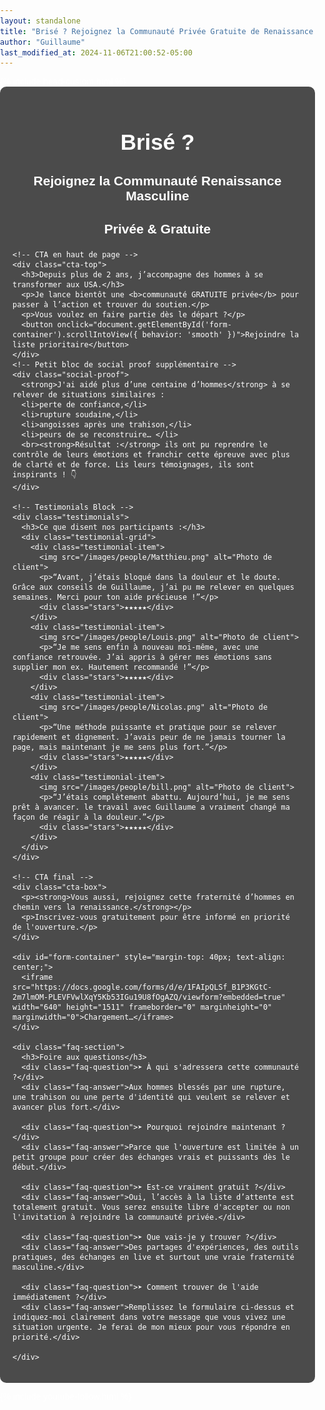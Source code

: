 ```yaml
---
layout: standalone
title: "Brisé ? Rejoignez la Communauté Privée Gratuite de Renaissance Masculine"
author: "Guillaume"
last_modified_at: 2024-11-06T21:00:52-05:00
---
```


<head>
  <meta charset="UTF-8">
  <meta name="viewport" content="width=device-width, initial-scale=1.0">
  <title>{{ page.title }}</title>
  <style>
    body {
      margin: 0;
      padding: 0;
      font-family: Arial, sans-serif;
      background: url('/images/Brise-tes-chaines_edited.jpg') no-repeat center center fixed;
      background-size: cover;
      color: #fff;
    }
    .content-container { position: relative; max-width: 800px; margin: 0 auto; padding: 20px; background-color: rgba(0,0,0,0.7); border-radius: 10px; }
    .title-background { text-align: center; margin-bottom: 20px; }
    .title-background h1 { font-size: 2.5em; margin-bottom: 10px; }
    .title-background h2 { font-size: 1.5em; }

     /* CTA haut de page */
    .cta-top {
      text-align: center;
      margin: 25px 0;
      padding: 20px;
      background-color: rgba(255, 255, 255, 0.9);
      color: #000;
      border-radius: 10px;
    }
    .cta-top h3 {
      margin-top: 0;
      font-size: 1.2em;
    }
    .cta-top button {
      font-size: 1.2em;
      color: #fff;
      background-color: #d9534f;
      border: none;
      border-radius: 5px;
      padding: 10px 20px;
      cursor: pointer;
      margin-top: 10px;
    }
    .cta-top button:hover {
      background-color: #c9302c;
    }

    .benefits-intro {
      margin-top: 20px;
      font-size: 1.1em;
      line-height: 1.4em;
    }

    .benefits-list {
      padding: 15px;
      margin: 20px 0;
      background-color: rgba(200, 240, 200, 0.9);
      border-radius: 10px;
      color: #000;
      font-size: 1.1em;
    }
    .benefits-list li {
      margin-bottom: 10px;
      list-style: none;
    }
    .benefits-list li:before {
      content: "✔";
      color: green;
      margin-right: 10px;
    }

    /* Social Proof / Intro */
    .social-proof {
      background-color: rgba(255, 255, 255, 0.9);
      color: #000;
      margin: 20px 0;
      padding: 20px;
      border-radius: 10px;
      font-size: 1.1em;
      line-height: 1.4em;
    }

    /* Testimonials Block */
    .testimonials {
      margin: 30px 0;
      text-align: center;
    }
    .testimonials h3 {
      margin-bottom: 20px;
    }

    .testimonial-grid {
      display: grid;
      grid-template-columns: repeat(2, 1fr);
      grid-template-rows: repeat(2, auto);
      grid-gap: 20px;
      justify-items: center;
      margin: 0 auto;
      max-width: 600px;
    }
    .testimonial-item {
      background-color: rgba(255, 255, 255, 0.9);
      padding: 10px;
      border-radius: 10px;
      color: #000;
      box-shadow: 0 4px 6px rgba(0, 0, 0, 0.1);
      width: 100%;
      box-sizing: border-box;
      text-align: center;
    }
    .testimonial-item img {
      width: 60px;
      height: 60px;
      border-radius: 50%;
      margin-bottom: 10px;
    }
    .testimonial-item p {
      font-size: 0.95em;
      margin-bottom: 10px;
      line-height: 1.3em;
    }
    .stars {
      color: #f1c40f;
      font-size: 1.2em;
    }

    .cta-box {
      text-align: center;
      margin: 30px 0;
      padding: 20px;
      color: #000;
      background-color: rgba(200, 240, 200, 0.9);
      border-radius: 10px;
    }
    .cta-box button {
      font-size: 1.2em;
      color: #fff;
      background-color: #d9534f;
      border: none;
      border-radius: 5px;
      padding: 10px 20px;
      cursor: pointer;
    }
    .cta-box button:hover {
      background-color: #c9302c;
    }
    iframe {
      display: block;
      margin: 20px auto;
      border-radius: 10px;
    }
    /* Styles for the FAQ section */
    .faq-section {
      margin-top: 40px; /* Space from the form */
      background-color: rgba(255, 255, 255, 0.9);
      color: #000;
      padding: 20px;
      border-radius: 10px;
    }
    .faq-question {
      cursor: pointer;
      margin-bottom: 10px;
      border-bottom: 1px solid #ddd; /* Subtle separator */
      padding-bottom: 5px;
      font-weight: bold;
    }
    .faq-answer {
      display: none; /* Initially hide the answers */
      margin-left: 20px; /* Indentation for answers */
      margin-bottom: 15px;
    }

    iframe { display: block; margin: 20px auto; border-radius: 10px; }

  </style>
  {% include head-custom.html %}
</head>

<body>
  <div class="content-container">
    <div class="title-background">
      <h1>Brisé ?</h1>
      <h2>Rejoignez la Communauté Renaissance Masculine</h2>
      <h2>Privée  & Gratuite </h2>
    </div>

    <!-- CTA en haut de page -->
    <div class="cta-top">
      <h3>Depuis plus de 2 ans, j’accompagne des hommes à se transformer aux USA.</h3>
      <p>Je lance bientôt une <b>communauté GRATUITE privée</b> pour passer à l’action et trouver du soutien.</p>
      <p>Vous voulez en faire partie dès le départ ?</p>
      <button onclick="document.getElementById('form-container').scrollIntoView({ behavior: 'smooth' })">Rejoindre la liste prioritaire</button>
    </div>
    <!-- Petit bloc de social proof supplémentaire -->
    <div class="social-proof">
      <strong>J'ai aidé plus d’une centaine d’hommes</strong> à se relever de situations similaires : 
      <li>perte de confiance,</li>
      <li>rupture soudaine,</li>
      <li>angoisses après une trahison,</li>
      <li>peurs de se reconstruire… </li>
      <br><strong>Résultat :</strong> ils ont pu reprendre le contrôle de leurs émotions et franchir cette épreuve avec plus de clarté et de force. Lis leurs témoignages, ils sont inspirants ! 👇
    </div>

    <!-- Testimonials Block -->
    <div class="testimonials">
      <h3>Ce que disent nos participants :</h3>
      <div class="testimonial-grid">
        <div class="testimonial-item">
          <img src="/images/people/Matthieu.png" alt="Photo de client">
          <p>“Avant, j’étais bloqué dans la douleur et le doute. Grâce aux conseils de Guillaume, j’ai pu me relever en quelques semaines. Merci pour ton aide précieuse !”</p>
          <div class="stars">★★★★★</div>
        </div>
        <div class="testimonial-item">
          <img src="/images/people/Louis.png" alt="Photo de client">
          <p>“Je me sens enfin à nouveau moi-même, avec une confiance retrouvée. J’ai appris à gérer mes émotions sans supplier mon ex. Hautement recommandé !”</p>
          <div class="stars">★★★★★</div>
        </div>
        <div class="testimonial-item">
          <img src="/images/people/Nicolas.png" alt="Photo de client">
          <p>“Une méthode puissante et pratique pour se relever rapidement et dignement. J’avais peur de ne jamais tourner la page, mais maintenant je me sens plus fort.”</p>
          <div class="stars">★★★★★</div>
        </div>
        <div class="testimonial-item">
          <img src="/images/people/bill.png" alt="Photo de client">
          <p>“J’étais complètement abattu. Aujourd’hui, je me sens prêt à avancer. le travail avec Guillaume a vraiment changé ma façon de réagir à la douleur.”</p>
          <div class="stars">★★★★★</div>
        </div>
      </div>
    </div>

    <!-- CTA final -->
    <div class="cta-box">
      <p><strong>Vous aussi, rejoignez cette fraternité d’hommes en chemin vers la renaissance.</strong></p>
      <p>Inscrivez-vous gratuitement pour être informé en priorité de l'ouverture.</p>
    </div>

    <div id="form-container" style="margin-top: 40px; text-align: center;">
      <iframe src="https://docs.google.com/forms/d/e/1FAIpQLSf_B1P3KGtC-2m7lmOM-PLEVFVwlXqY5Kb53IGu19U8fOgAZQ/viewform?embedded=true" width="640" height="1511" frameborder="0" marginheight="0" marginwidth="0">Chargement…</iframe>
    </div>

    <div class="faq-section">
      <h3>Foire aux questions</h3>
      <div class="faq-question">➤ À qui s'adressera cette communauté ?</div>
      <div class="faq-answer">Aux hommes blessés par une rupture, une trahison ou une perte d'identité qui veulent se relever et avancer plus fort.</div>

      <div class="faq-question">➤ Pourquoi rejoindre maintenant ?</div>
      <div class="faq-answer">Parce que l'ouverture est limitée à un petit groupe pour créer des échanges vrais et puissants dès le début.</div>

      <div class="faq-question">➤ Est-ce vraiment gratuit ?</div>
      <div class="faq-answer">Oui, l’accès à la liste d’attente est totalement gratuit. Vous serez ensuite libre d'accepter ou non l'invitation à rejoindre la communauté privée.</div>

      <div class="faq-question">➤ Que vais-je y trouver ?</div>
      <div class="faq-answer">Des partages d'expériences, des outils pratiques, des échanges en live et surtout une vraie fraternité masculine.</div>

      <div class="faq-question">➤ Comment trouver de l'aide immédiatement ?</div>
      <div class="faq-answer">Remplissez le formulaire ci-dessus et indiquez-moi clairement dans votre message que vous vivez une situation urgente. Je ferai de mon mieux pour vous répondre en priorité.</div>

    </div>
  </div>

  <script>
    const questions = document.querySelectorAll('.faq-question');
    questions.forEach(q => q.addEventListener('click', () => {
      const answer = q.nextElementSibling;
      answer.style.display = answer.style.display === 'block' ? 'none' : 'block';
    }));
  </script>

  {% include youtube-follow.html %}
</body>
